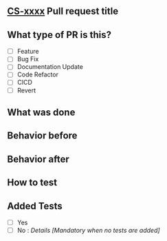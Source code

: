 ## [CS-xxxx](https://cofinity-x.atlassian.net/browse/CS-XXXX) Pull request title

## What type of PR is this?
- [ ] Feature
- [ ] Bug Fix
- [ ] Documentation Update
- [ ] Code Refactor
- [ ] CICD
- [ ] Revert

## What was done


## Behavior before


## Behavior after


## How to test

## Added Tests
- [ ] Yes
- [ ] No : _Details [Mandatory when no tests are added]_
